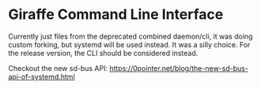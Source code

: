 # Giraffe Command Line Interface

Currently just files from the deprecated combined daemon/cli, it was doing
custom forking, but systemd will be used instead. It was a silly choice. For the
release version, the CLI should be considered instead.

Checkout the new sd-bus API:
https://0pointer.net/blog/the-new-sd-bus-api-of-systemd.html

